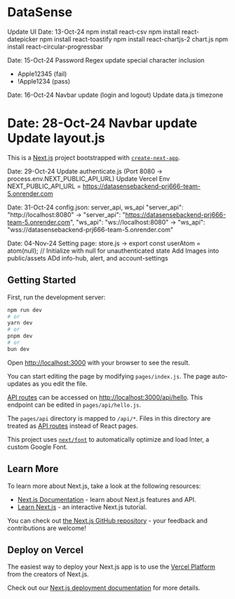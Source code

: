 # DataSense

Update UI
Date: 13-Oct-24
npm install react-csv
npm install react-datepicker
npm install react-toastify
npm install react-chartjs-2 chart.js
npm install react-circular-progressbar

Date: 15-Oct-24
Password Regex update special character inclusion
- Apple12345 (fail)
- !Apple1234 (pass)

Date: 16-Oct-24
Navbar update (login and logout)
Update data.js timezone

Date: 28-Oct-24
Navbar update
Update layout.js
=======
This is a [Next.js](https://nextjs.org/) project bootstrapped with [`create-next-app`](https://github.com/vercel/next.js/tree/canary/packages/create-next-app).

Date: 29-Oct-24
Update authenticate.js (Port 8080 -> process.env.NEXT_PUBLIC_API_URL)
Update Vercel Env NEXT_PUBLIC_API_URL = https://datasensebackend-prj666-team-5.onrender.com

Date: 31-Oct-24
config.json: server_api, ws_api
  "server_api": "http://localhost:8080" ->  "server_api": "https://datasensebackend-prj666-team-5.onrender.com",
  "ws_api": "ws://localhost:8080" ->   "ws_api": "wss://datasensebackend-prj666-team-5.onrender.com"

Date: 04-Nov-24
Setting page: store.js -> export const userAtom = atom(null); // Initialize with null for unauthenticated state
Add Images into public/assets
ADd info-hub, alert, and account-settings

## Getting Started

First, run the development server:

```bash
npm run dev
# or
yarn dev
# or
pnpm dev
# or
bun dev
```

Open [http://localhost:3000](http://localhost:3000) with your browser to see the result.

You can start editing the page by modifying `pages/index.js`. The page auto-updates as you edit the file.

[API routes](https://nextjs.org/docs/api-routes/introduction) can be accessed on [http://localhost:3000/api/hello](http://localhost:3000/api/hello). This endpoint can be edited in `pages/api/hello.js`.

The `pages/api` directory is mapped to `/api/*`. Files in this directory are treated as [API routes](https://nextjs.org/docs/api-routes/introduction) instead of React pages.

This project uses [`next/font`](https://nextjs.org/docs/basic-features/font-optimization) to automatically optimize and load Inter, a custom Google Font.

## Learn More

To learn more about Next.js, take a look at the following resources:

- [Next.js Documentation](https://nextjs.org/docs) - learn about Next.js features and API.
- [Learn Next.js](https://nextjs.org/learn) - an interactive Next.js tutorial.

You can check out [the Next.js GitHub repository](https://github.com/vercel/next.js/) - your feedback and contributions are welcome!

## Deploy on Vercel

The easiest way to deploy your Next.js app is to use the [Vercel Platform](https://vercel.com/new?utm_medium=default-template&filter=next.js&utm_source=create-next-app&utm_campaign=create-next-app-readme) from the creators of Next.js.

Check out our [Next.js deployment documentation](https://nextjs.org/docs/deployment) for more details.
